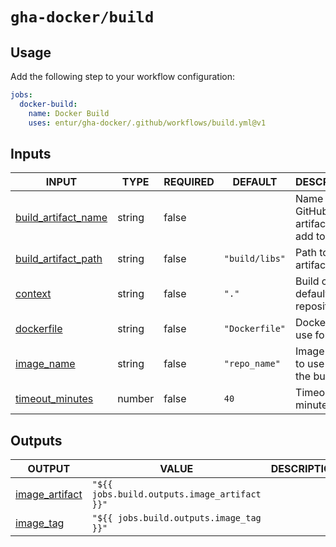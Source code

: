 # `gha-docker/build`

## Usage

Add the following step to your workflow configuration:

```yml
jobs:
  docker-build:
    name: Docker Build
    uses: entur/gha-docker/.github/workflows/build.yml@v1
```

## Inputs

<!-- AUTO-DOC-INPUT:START - Do not remove or modify this section -->

|                                           INPUT                                           |  TYPE  | REQUIRED |    DEFAULT     |                  DESCRIPTION                   |
|-------------------------------------------------------------------------------------------|--------|----------|----------------|------------------------------------------------|
| <a name="input_build_artifact_name"></a>[build_artifact_name](#input_build_artifact_name) | string |  false   |                |  Name of GitHub artifact to <br>add to build   |
| <a name="input_build_artifact_path"></a>[build_artifact_path](#input_build_artifact_path) | string |  false   | `"build/libs"` |              Path to the artifact              |
|                   <a name="input_context"></a>[context](#input_context)                   | string |  false   |     `"."`      | Build context, default root of <br>repository  |
|              <a name="input_dockerfile"></a>[dockerfile](#input_dockerfile)               | string |  false   | `"Dockerfile"` |          Dockerfile to use for build           |
|              <a name="input_image_name"></a>[image_name](#input_image_name)               | string |  false   | `"repo_name"`  |      Image name to use for <br>the build       |
|       <a name="input_timeout_minutes"></a>[timeout_minutes](#input_timeout_minutes)       | number |  false   |      `40`      |               Timeout in minutes               |

<!-- AUTO-DOC-INPUT:END -->

## Outputs

<!-- AUTO-DOC-OUTPUT:START - Do not remove or modify this section -->

|                                    OUTPUT                                    |                    VALUE                     | DESCRIPTION |
|------------------------------------------------------------------------------|----------------------------------------------|-------------|
| <a name="output_image_artifact"></a>[image_artifact](#output_image_artifact) | `"${{ jobs.build.outputs.image_artifact }}"` |             |
|        <a name="output_image_tag"></a>[image_tag](#output_image_tag)         |   `"${{ jobs.build.outputs.image_tag }}"`    |             |

<!-- AUTO-DOC-OUTPUT:END -->
